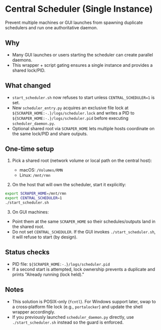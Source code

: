 # Central Scheduler (Single Instance)

Prevent multiple machines or GUI launches from spawning duplicate schedulers and run one authoritative daemon.

## Why
- Many GUI launches or users starting the scheduler can create parallel daemons.
- This wrapper + script gating ensures a single instance and provides a shared lock/PID.

## What changed
- `start_scheduler.sh` now refuses to start unless `CENTRAL_SCHEDULER=1` is set.
- New `scheduler_entry.py` acquires an exclusive file lock at `${SCRAPER_HOME:-.}/logs/scheduler.lock` and writes a PID to `${SCRAPER_HOME:-.}/logs/scheduler.pid` before executing `scheduler_daemon.py`.
- Optional shared root via `SCRAPER_HOME` lets multiple hosts coordinate on the same lock/PID and share outputs.

## One-time setup
1) Pick a shared root (network volume or local path on the central host):
   - macOS: `/Volumes/RMN`
   - Linux: `/mnt/rmn`

2) On the host that will own the scheduler, start it explicitly:
```bash
export SCRAPER_HOME=/mnt/rmn
export CENTRAL_SCHEDULER=1
./start_scheduler.sh
```

3) On GUI machines:
- Point them at the same `SCRAPER_HOME` so their schedules/outputs land in the shared root.
- Do not set `CENTRAL_SCHEDULER`. If the GUI invokes `./start_scheduler.sh`, it will refuse to start (by design).

## Status checks
- PID file: `${SCRAPER_HOME:-.}/logs/scheduler.pid`
- If a second start is attempted, lock ownership prevents a duplicate and prints "Already running (lock held)."

## Notes
- This solution is POSIX-only (`fcntl`). For Windows support later, swap to a cross‑platform file lock (e.g., `portalocker`) and update the shell wrapper accordingly.
- If you previously launched `scheduler_daemon.py` directly, use `./start_scheduler.sh` instead so the guard is enforced.
